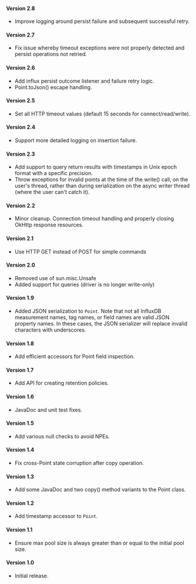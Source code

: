 #### Version 2.8
 * Improve logging around persist failure and subsequent successful retry.
 
#### Version 2.7
 * Fix issue whereby timeout exceptions were not properly detected and persist operations not retried.

#### Version 2.6
 * Add influx persist outcome listener and failure retry logic.
 * Point.toJson() escape handling.

#### Version 2.5
 * Set all HTTP timeout values (default 15 seconds for connect/read/write).

#### Version 2.4
 * Support more detailed logging on insertion failure.

#### Version 2.3
 * Add support to query return results with timestamps in Unix epoch format with a specific precision.
 * Throw exceptions for invalid points at the time of the write() call, on the user's thread, rather
   than during serialization on the async writer thread (where the user can't catch it).

#### Version 2.2
 * Minor cleanup.  Connection timeout handling and properly closing OkHttp response resources.

#### Version 2.1
 * Use HTTP GET instead of POST for simple commands

#### Version 2.0
 * Removed use of sun.misc.Unsafe
 * Added support for queries (driver is no longer write-only)

#### Version 1.9
 * Added JSON serialization to ``Point``.  Note that not all InfluxDB measurement names, tag names, or field
   names are valid  JSON property names. In these cases, the JSON serializer will replace invalid characters
   with underscores.

#### Version 1.8
 * Add efficient accessors for Point field inspection.

#### Version 1.7
 * Add API for creating retention policies.

#### Version 1.6
 * JavaDoc and unit test fixes.

#### Version 1.5
 * Add various null checks to avoid NPEs.

#### Version 1.4
 * Fix cross-Point state corruption after copy operation.

#### Version 1.3
 * Add some JavaDoc and two copy() method variants to the Point class.

#### Version 1.2
 * Add timestamp accessor to ``Point``.

#### Version 1.1
 * Ensure max pool size is always greater than or equal to the initial pool size.

#### Version 1.0
 * Initial release.
